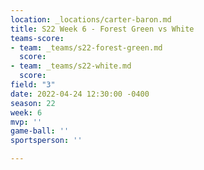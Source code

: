 ```yaml
---
location: _locations/carter-baron.md
title: S22 Week 6 - Forest Green vs White
teams-score:
- team: _teams/s22-forest-green.md
  score: 
- team: _teams/s22-white.md
  score: 
field: "3"
date: 2022-04-24 12:30:00 -0400
season: 22
week: 6
mvp: ''
game-ball: ''
sportsperson: ''

---
```

